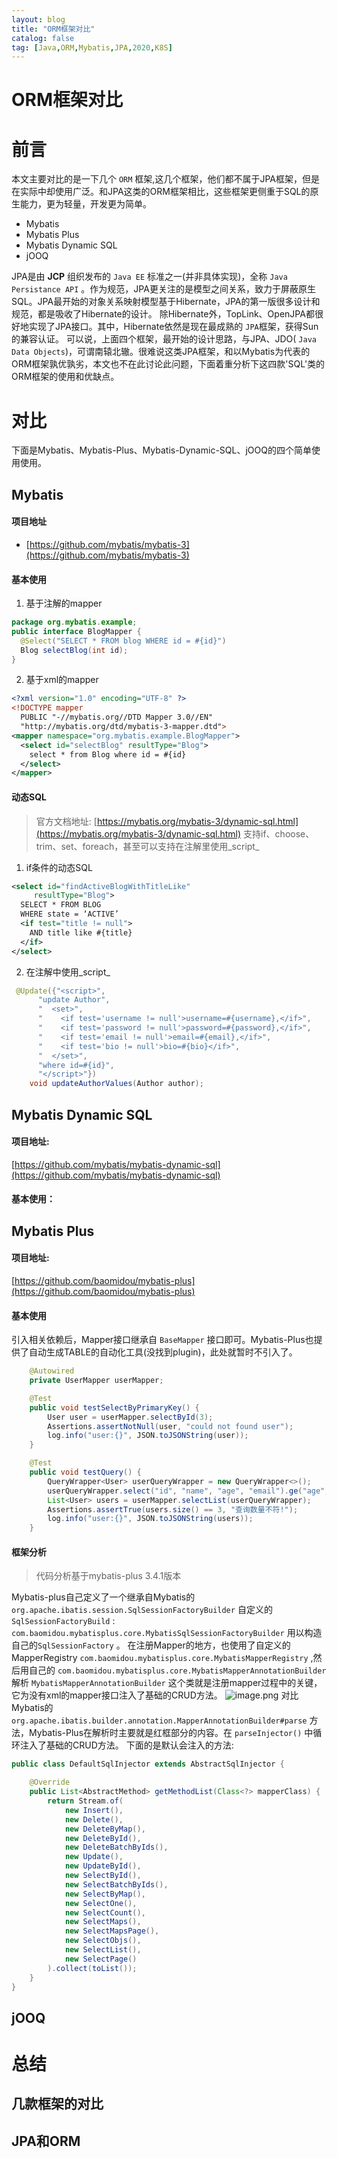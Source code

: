 ```yaml
---
layout: blog
title: "ORM框架对比"
catalog: false
tag: [Java,ORM,Mybatis,JPA,2020,K8S]
---
```


# ORM框架对比

# 前言
本文主要对比的是一下几个 `ORM` 框架,这几个框架，他们都不属于JPA框架，但是在实际中却使用广泛。和JPA这类的ORM框架相比，这些框架更侧重于SQL的原生能力，更为轻量，开发更为简单。

- Mybatis
- Mybatis Plus
- Mybatis Dynamic SQL
- jOOQ

JPA是由 **JCP** 组织发布的 `Java EE` 标准之一(并非具体实现)，全称 `Java Persistance API` 。作为规范，JPA更关注的是模型之间关系，致力于屏蔽原生SQL。JPA最开始的对象关系映射模型基于Hibernate，JPA的第一版很多设计和规范，都是吸收了Hibernate的设计。
除Hibernate外，TopLink、OpenJPA都很好地实现了JPA接口。其中，Hibernate依然是现在最成熟的 `JPA`框架，获得Sun的兼容认证。
可以说，上面四个框架，最开始的设计思路，与JPA、JDO( `Java Data Objects`)，可谓南辕北辙。很难说这类JPA框架，和以Mybatis为代表的ORM框架孰优孰劣，本文也不在此讨论此问题，下面着重分析下这四款'SQL'类的ORM框架的使用和优缺点。
# 对比
下面是Mybatis、Mybatis-Plus、Mybatis-Dynamic-SQL、jOOQ的四个简单使用使用。
## Mybatis
#### 项目地址

- [https://github.com/mybatis/mybatis-3](https://github.com/mybatis/mybatis-3)
#### 基本使用

1. 基于注解的mapper
```java
package org.mybatis.example;
public interface BlogMapper {
  @Select("SELECT * FROM blog WHERE id = #{id}")
  Blog selectBlog(int id);
}
```

2. 基于xml的mapper
```xml
<?xml version="1.0" encoding="UTF-8" ?>
<!DOCTYPE mapper
  PUBLIC "-//mybatis.org//DTD Mapper 3.0//EN"
  "http://mybatis.org/dtd/mybatis-3-mapper.dtd">
<mapper namespace="org.mybatis.example.BlogMapper">
  <select id="selectBlog" resultType="Blog">
    select * from Blog where id = #{id}
  </select>
</mapper>
```
#### 动态SQL
> 官方文档地址: [https://mybatis.org/mybatis-3/dynamic-sql.html](https://mybatis.org/mybatis-3/dynamic-sql.html)
> 支持if、choose、trim、set、foreach，甚至可以支持在注解里使用_script_

1. if条件的动态SQL
```xml
<select id="findActiveBlogWithTitleLike"
     resultType="Blog">
  SELECT * FROM BLOG
  WHERE state = ‘ACTIVE’
  <if test="title != null">
    AND title like #{title}
  </if>
</select>
```

2. 在注解中使用_script_
```java
 @Update({"<script>",
      "update Author",
      "  <set>",
      "    <if test='username != null'>username=#{username},</if>",
      "    <if test='password != null'>password=#{password},</if>",
      "    <if test='email != null'>email=#{email},</if>",
      "    <if test='bio != null'>bio=#{bio}</if>",
      "  </set>",
      "where id=#{id}",
      "</script>"})
    void updateAuthorValues(Author author);
```
## Mybatis Dynamic SQL
#### 项目地址:
[https://github.com/mybatis/mybatis-dynamic-sql](https://github.com/mybatis/mybatis-dynamic-sql)
#### 基本使用：






## Mybatis Plus
#### 项目地址:
[https://github.com/baomidou/mybatis-plus](https://github.com/baomidou/mybatis-plus)
#### 基本使用
引入相关依赖后，Mapper接口继承自 `BaseMapper` 接口即可。Mybatis-Plus也提供了自动生成TABLE的自动化工具(没找到plugin)，此处就暂时不引入了。
```java
    @Autowired
    private UserMapper userMapper;

    @Test
    public void testSelectByPrimaryKey() {
        User user = userMapper.selectById(3);
        Assertions.assertNotNull(user, "could not found user");
        log.info("user:{}", JSON.toJSONString(user));
    }

    @Test
    public void testQuery() {
        QueryWrapper<User> userQueryWrapper = new QueryWrapper<>();
        userQueryWrapper.select("id", "name", "age", "email").ge("age", 21);
        List<User> users = userMapper.selectList(userQueryWrapper);
        Assertions.assertTrue(users.size() == 3, "查询数量不符!");
        log.info("user:{}", JSON.toJSONString(users));
    }
```
#### 框架分析
> 代码分析基于mybatis-plus 3.4.1版本

Mybatis-plus自己定义了一个继承自Mybatis的 `org.apache.ibatis.session.SqlSessionFactoryBuilder` 自定义的 `SqlSessionFactoryBuild` : `com.baomidou.mybatisplus.core.MybatisSqlSessionFactoryBuilder` 用以构造自己的`SqlSessionFactory` 。
在注册Mapper的地方，也使用了自定义的MapperRegistry `com.baomidou.mybatisplus.core.MybatisMapperRegistry` ,然后用自己的 `com.baomidou.mybatisplus.core.MybatisMapperAnnotationBuilder` 解析
`MybatisMapperAnnotationBuilder` 这个类就是注册mapper过程中的关键，它为没有xml的mapper接口注入了基础的CRUD方法。
![image.png](https://cdn.nlark.com/yuque/0/2020/png/240914/1608106920611-82617190-ea2e-433c-be26-6e538d6b7832.png#align=left&display=inline&height=501&margin=%5Bobject%20Object%5D&name=image.png&originHeight=668&originWidth=1169&size=201705&status=done&style=none&width=877)
对比Mybatis的 `org.apache.ibatis.builder.annotation.MapperAnnotationBuilder#parse` 方法，Mybatis-Plus在解析时主要就是红框部分的内容。在 `parseInjector()` 中循环注入了基础的CRUD方法。
下面的是默认会注入的方法:
```java
public class DefaultSqlInjector extends AbstractSqlInjector {

    @Override
    public List<AbstractMethod> getMethodList(Class<?> mapperClass) {
        return Stream.of(
            new Insert(),
            new Delete(),
            new DeleteByMap(),
            new DeleteById(),
            new DeleteBatchByIds(),
            new Update(),
            new UpdateById(),
            new SelectById(),
            new SelectBatchByIds(),
            new SelectByMap(),
            new SelectOne(),
            new SelectCount(),
            new SelectMaps(),
            new SelectMapsPage(),
            new SelectObjs(),
            new SelectList(),
            new SelectPage()
        ).collect(toList());
    }
}
```
## jOOQ


# 总结
## 几款框架的对比




## JPA和ORM
